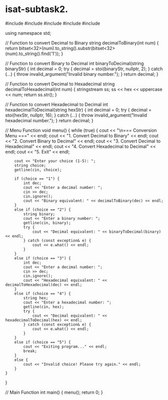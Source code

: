 # isat-subtask2.
#include <iostream>
#include <string>
#include <bitset>
#include <sstream>
#include <algorithm>

using namespace std;

// Function to convert Decimal to Binary
string decimalToBinary(int num) {
    return bitset<32>(num).to_string().substr(bitset<32>(num).to_string().find('1'));
}

// Function to convert Binary to Decimal
int binaryToDecimal(string binaryStr) {
    int decimal = 0;
    try {
        decimal = stoi(binaryStr, nullptr, 2);
    } catch (...) {
        throw invalid_argument("Invalid binary number.");
    }
    return decimal;
}

// Function to convert Decimal to Hexadecimal
string decimalToHexadecimal(int num) {
    stringstream ss;
    ss << hex << uppercase << num;
    return ss.str();
}

// Function to convert Hexadecimal to Decimal
int hexadecimalToDecimal(string hexStr) {
    int decimal = 0;
    try {
        decimal = stoi(hexStr, nullptr, 16);
    } catch (...) {
        throw invalid_argument("Invalid hexadecimal number.");
    }
    return decimal;
}

// Menu Function
void menu() {
    while (true) {
        cout << "\n=== Conversion Menu ===" << endl;
        cout << "1. Convert Decimal to Binary" << endl;
        cout << "2. Convert Binary to Decimal" << endl;
        cout << "3. Convert Decimal to Hexadecimal" << endl;
        cout << "4. Convert Hexadecimal to Decimal" << endl;
        cout << "5. Exit" << endl;

        cout << "Enter your choice (1-5): ";
        string choice;
        getline(cin, choice);

        if (choice == "1") {
            int dec;
            cout << "Enter a decimal number: ";
            cin >> dec;
            cin.ignore();
            cout << "Binary equivalent: " << decimalToBinary(dec) << endl;
        }
        else if (choice == "2") {
            string binary;
            cout << "Enter a binary number: ";
            getline(cin, binary);
            try {
                cout << "Decimal equivalent: " << binaryToDecimal(binary) << endl;
            } catch (const exception& e) {
                cout << e.what() << endl;
            }
        }
        else if (choice == "3") {
            int dec;
            cout << "Enter a decimal number: ";
            cin >> dec;
            cin.ignore();
            cout << "Hexadecimal equivalent: " << decimalToHexadecimal(dec) << endl;
        }
        else if (choice == "4") {
            string hex;
            cout << "Enter a hexadecimal number: ";
            getline(cin, hex);
            try {
                cout << "Decimal equivalent: " << hexadecimalToDecimal(hex) << endl;
            } catch (const exception& e) {
                cout << e.what() << endl;
            }
        }
        else if (choice == "5") {
            cout << "Exiting program..." << endl;
            break;
        }
        else {
            cout << "Invalid choice! Please try again." << endl;
        }
    }
}

// Main Function
int main() {
    menu();
    return 0;
}




